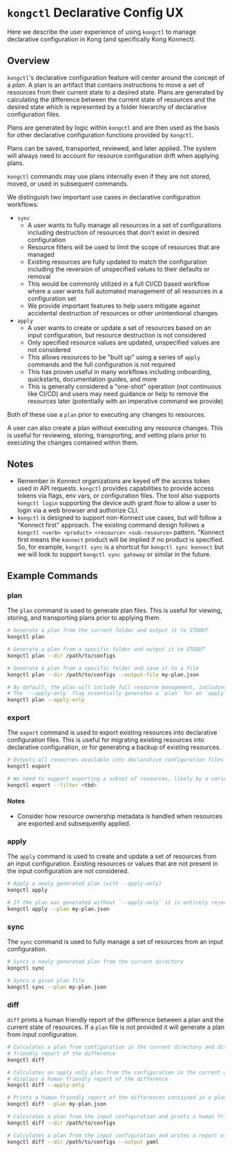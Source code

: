 # `kongctl` Declarative Config UX

Here we describe the user experience of using `kongctl` to manage declarative configuration 
in Kong (and specifically Kong Konnect).

## Overview

`kongctl`'s declarative configuration feature will center around the concept of a _plan_. A plan is an artifact that
contains instructions to move a set of resources from their current state to a desired state.
Plans are generated by calculating the difference between the current state of resources and the desired state 
which is represented by a folder hierarchy of declarative configuration files.

Plans are generated by logic within `kongctl` and are then used as the basis for other declarative configuration 
functions provided by `kongctl`.

Plans can be saved, transported, reviewed, and later applied. The system will always need to account for resource
configuration drift when applying plans. 

`kongctl` commands may use plans internally even if they are not stored, moved, or used in subsequent commands. 

We distinguish two important use cases in declarative configuration workflows:
* `sync`
  * A user wants to fully manage all resources in a set of configurations including destruction of resources that don't exist in desired configuration
  * Resource filters will be used to limit the scope of resources that are managed
  * Existing resources are fully updated to match the configuration including the reversion of unspecified values to their defaults or removal
  * This would be commonly utilized in a full CI/CD based workflow where a user wants full automated management of all resources in a configuration set
  * We provide important features to help users mitigate against accidental destruction of resources or other unintentional changes
* `apply`
  * A user wants to create or update a set of resources based on an input configuration, but resource destruction is not considered
  * Only specified resource values are updated, unspecified values are not considered
  * This allows resources to be "built up" using a series of `apply` commands and the full configuration is not required 
  * This has proven useful in many workflows including onboarding, quickstarts, documentation guides, and more
  * This is generally considered a "one-shot" operation (not continuous like CI/CD) and users may need guidance or help to remove the 
    resources later (potentially with an imperative command we provide)

Both of these use a `plan` prior to executing any changes to resources.

A user can also create a plan without executing any resource changes. This is useful for reviewing, storing, transporting, and vetting plans
prior to executing the changes contained within them.

## Notes

* Remember in Konnect organizations are keyed off the access token used in API requests. `kongctl` provides capabilities to provide 
access tokens via flags, env vars, or configuration files. The tool also supports `kongctl login` supporting the device auth grant flow
to allow a user to login via a web browser and authorize CLI.
* `kongctl` is designed to support non-Konnect use cases, but will follow a "Konnect first" approach. The existing command design follows a 
`kongctl <verb> <product> <resource> <sub-resource>` pattern. "Konnect first means the `konnect` product will be implied if no product is specified.
So, for example, `kongctl sync` is a shortcut for `kongctl sync konnect` but we will look to support `kongctl sync gateway` or similar in the future.

## Example Commands

### plan

The `plan` command is used to generate plan files. This is useful for viewing, storing, and transporting plans prior to applying them.

```bash
# Generate a plan from the current folder and output it to STDOUT
kongctl plan
```

```bash
# Generate a plan from a specific folder and output it to STDOUT
kongctl plan --dir /path/to/configs
```

```bash
# Generate a plan from a specific folder and save it to a file
kongctl plan --dir /path/to/configs --output-file my-plan.json
```

```bash
# By default, the plan will include full resource management, including deletes and all value updates.
# The `--apply-only` flag essentially generates a `plan` for an `apply` operation
kongctl plan --apply-only
```

### export

The `export` command is used to export existing resources into declarative configuration files. This is useful for
migrating existing resources into declarative configuration, or for generating a backup of existing resources.

```bash
# Outputs all resources available into declarative configuration files in the current directory (file layout tbd)
kongctl export 
```

```bash
# We need to support exporting a subset of resources, likely by a variety of filtering possibilities
kongctl export --filter <tbd>
```

#### Notes
* Consider how resource ownership metadata is handled when resources are exported and subsequently applied.

### apply

The `apply` command is used to create and update a set of resources from an input configuration. 
Existing resources or values that are not present in the input configuration are not considered. 

```bash
# Apply a newly generated plan (with --apply-only) 
kongctl apply
```

```bash
# If the plan was generated without `--apply-only` it is entirely rejected by the `apply` command. 
kongctl apply --plan my-plan.json
```

### sync

The `sync` command is used to fully manage a set of resources from an input configuration.

```bash
# Syncs a newly generated plan from the current directory
kongctl sync 
```

```bash
# Syncs a given plan file
kongctl sync --plan my-plan.json
```

### diff

`diff` prints a human friendly report of the difference between a plan and the current state of resources. 
If a `plan` file is not provided it will generate a plan from input configuration. 

```bash
# Calculates a plan from configuration in the current directory and displays a human 
# friendly report of the difference
kongctl diff
```

```bash
# Calculates an apply only plan from the configuration in the current directory and 
# displays a human friendly report of the difference
kongctl diff --apply-only
```

```bash
# Prints a human friendly report of the differences contained in a plan file
kongctl diff --plan my-plan.json
```

```bash
# Calculates a plan from the input configuration and prints a human friendly report of the difference
kongctl diff --dir /path/to/configs
```

```bash
# Calculates a plan from the input configuration and writes a report of the difference in YAML format
kongctl diff --dir /path/to/configs --output yaml
```
